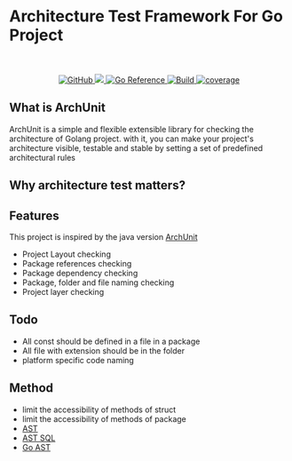 # Architecture Test Framework For Go Project
<p align="center">
  <br/>
  <br/>
  <a href="https://github.com/kcmvp/archunit/blob/main/LICENSE">
    <img alt="GitHub" src="https://img.shields.io/github/license/kcmvp/archunit"/>
  </a>
  <a href="https://goreportcard.com/report/github.com/kcmvp/archunit">
    <img src="https://goreportcard.com/badge/github.com/kcmvp/archunit"/>
  </a>
  <a href="https://pkg.go.dev/github.com/kcmvp/archunit">
    <img src="https://pkg.go.dev/badge/github.com/kcmvp/archunit.svg" alt="Go Reference"/>
  </a>
  <a href="https://github.com/kcmvp/archunit/blob/main/.github/workflows/build.yml" rel="nofollow">
     <img src="https://img.shields.io/github/actions/workflow/status/kcmvp/archunit/build.yml?branch=main" alt="Build" />
  </a>
  <a href="https://app.codecov.io/gh/kcmvp/archunit" ref="nofollow">
    <img src ="https://img.shields.io/codecov/c/github/kcmvp/archunit" alt="coverage"/>
  </a>

</p>

## What is ArchUnit
ArchUnit is a simple and flexible extensible library for checking the architecture of Golang project.
with it, you can make your project's architecture visible, testable and stable by setting a set of predefined architectural rules

## Why architecture test matters?

## Features
This project is inspired by the java version [ArchUnit](https://www.archunit.org/)
- Project Layout checking
- Package references checking
- Package dependency checking
- Package, folder and file naming checking
- Project layer checking

## Todo
- All const should be defined in a file in a package
- All file with extension should be in the folder
- platform specific code naming 

## Method
- limit the accessibility of methods of struct 
- limit the accessibility of methods of package
- [AST](https://github.com/mwiater/golangpeekr)
- [AST SQL](https://github.com/fzerorubigd/goql)
- [Go AST](https://github.com/topics/ast?l=go)
